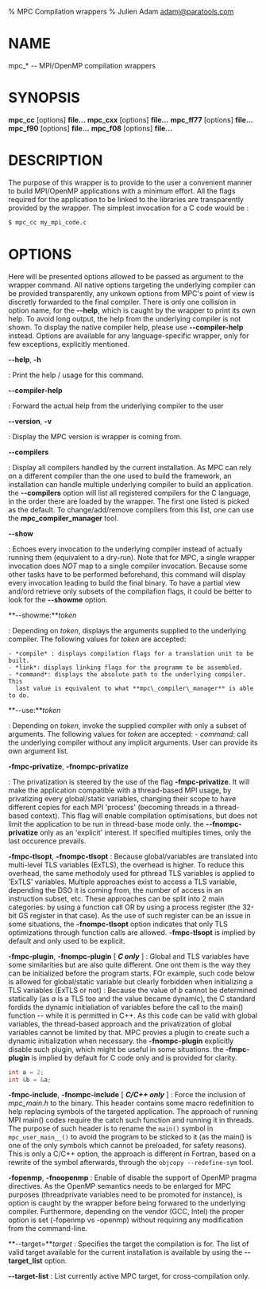 % MPC Compilation wrappers
% Julien Adam <adamj@paratools.com>

# NAME

mpc\_\* -- MPI/OpenMP compilation wrappers

# SYNOPSIS

**mpc_cc** [options] **file...**
**mpc_cxx** [options] **file...**
**mpc_ff77** [options] **file...**
**mpc_f90** [options] **file...**
**mpc_f08** [options] **file...**

# DESCRIPTION

The purpose of this wrapper is to provide to the user a convenient manner to
build MPI/OpenMP applications with a minimum effort. All the flags required for
the application to be linked to the libraries are transparently provided by the
wrapper. The simplest invocation for a C code would be :

```sh
$ mpc_cc my_mpi_code.c
```

# OPTIONS

Here will be presented options allowed to be passed as argument to the wrapper
command. All native options targeting the underlying compiler can be provided
transparently, any unkown options from MPC's point of view is discretly
forwarded to the final compiler. There is only one collision in option name, for
the **--help**, which is caught by the wrapper to print its own help. To avoid
long output, the help from the underlying compiler is not shown. To display the
native compiler help, please use **--compiler-help** instead. Options are
available for any language-specific wrapper, only for few exceptions, explicitly
mentioned.

**--help**, **-h**

: Print the help / usage for this command.

**--compiler-help**

: Forward the actual help from the underlying compiler to the user

**--version**, **-v**

: Display the MPC version is wrapper is coming from.

**--compilers**

: Display all compilers handled by the current installation. As MPC can rely on
a different compiler than the one used to build the framework, an installation
can handle multiple underlying compiler to build an application. the
**--compilers** option will list all registered compilers for the C language, in
the order there are loaded by the wrapper. The first one listed is picked as the
default. To change/add/remove compilers from this list, one can use the
**mpc\_compiler\_manager** tool.

**--show**

: Echoes every invocation to the underlying compiler instead of actually running
them (equivalent to a dry-run). Note that for MPC, a single wrapper invocation
does *NOT* map to a single compiler invocation. Because some other tasks have to
be performed beforehand, this command will display every invocation leading to
build the final binary. To have a partial view and/ord retrieve only subsets of
the compilafion flags, it could be better to look for the **--showme** option.

**--showme:***token*

: Depending on *token*, displays the arguments supplied to the underlying
compiler. The following values for *token* are accepted:

    - *compile* : displays compilation flags for a translation unit to be built.
    - *link*: displays linking flags for the programm to be assembled.
    - *command*: displays the absolute path to the underlying compiler. This
      last value is equivalent to what **mpc\_compiler\_manager** is able to do.

**--use:***token*

: Depending on *token*, invoke the supplied compiler with only a subset of
arguments. The following values for *token* are accepted:
    - *command*: call the underlying compiler without any implicit arguments.
      User can provide its own argument list.

**-fmpc-privatize**, **-fnompc-privatize**

: The privatization is steered by the use of the flag **-fmpc-privatize**. It
will make the application compatible with a thread-based MPI usage, by
privatizing every global/static variables, changing their scope to have different
copies for each MPI 'process' (becoming threads in a thread-based context). This
flag will enable compilation optimisations, but does not limit the application
to be run in thread-base mode only. the **--fnompc-privatize** only as an
'explicit' interest. If specified multiples times, only the last occurence
prevails.

**-fmpc-tlsopt**, **-fnompc-tlsopt**
: Because global/variables are translated into multi-level TLS variables
(ExTLS), the overhead is higher. To reduce this overhead, the same methodoly
used for pthread TLS variables is applied to 'ExTLS' variables. Multiple
approaches exist to access a TLS variable, depending the DSO it is coming from,
the number of access in an instruction subset, etc. These approaches can be
split into 2 main categories: by using a function call OR by using a process
register (the 32-bit GS register in that case). As the use of such register
can be an issue in some situations, the **-fnompc-tlsopt** option indicates that
only TLS optimizations through function calls are allowed. **-fmpc-tlsopt** is
implied by default and only used to be explicit.

**-fmpc-plugin**, **-fnompc-plugin** [ __*C only*__ ]
: Global and TLS variables have some similarities but are also quite different.
One ont them is the way they can be initialized before the program starts. FOr
example, such code below is allowed for global/static variable but clearly
forbidden when initializing a TLS variables (ExTLS or not) : Because the value
of *b* cannot be determined statically (as *a* is a TLS too and the value became
dynamic), the C standard fordids the dynamic initialiation of variables before
the call to the main() function -- while it is permitted in C++. As this code
can be valid with global variables, the thread-based approach and the
privatization of global variables cannot be limited by that. MPC provies a
plugin to create such a dynamic initialization when necessary. the
**-fnompc-plugin** explicitly disable such plugin, which might be useful in some
situations. the **-fmpc-plugin** is implied by default for C code only and is
provided for clarity.
```c
int a = 2;
int &b = &a;
```

**-fmpc-include**, **-fnompc-include** [ __*C/C++ only*__ ]
: Force the inclusion of *mpc_main.h* to the binary. This header contains some
macro redefinition to help replacing symbols of the targeted application. The
approach of running MPI main() codes require the catch such function and running
it in threads. The purpose of such header is to rename the `main()` symbol in
`mpc_user_main__()` to avoid the program to be sticked to it (as the main() is
one of the only symbols which cannot be preloaded, for safety reasons).
This is only a C/C++ option, the approach is different in Fortran, based on a
rewrite of the symbol afterwards, through the `objcopy --redefine-sym` tool.

**-fopenmp**, **-fnoopenmp**
: Enable of disable the support of OpenMP pragma directives. As the OpenMP
semantics needs to be enlarged for MPC purposes (threadprivate variables need to
be promoted for instance), is option is caught by the wrapper before being
forwared to the underlying compiler. Furthermore, depending on the vendor (GCC,
Intel) the proper option is set (-fopenmp vs -openmp) without requiring any
modification from the command-line.

**--target=***target*
: Specifies the target the compilation is for. The list of valid target
available for the current installation is available by using the
**--target\_list** option.

**--target-list**
: List currently active MPC target, for cross-compilation only.

